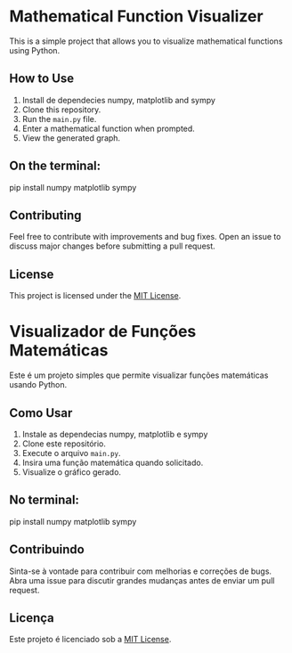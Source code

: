 # Mathematical Function Visualizer

This is a simple project that allows you to visualize mathematical functions using Python.

## How to Use

1. Install de dependecies numpy, matplotlib and sympy
2. Clone this repository.
4. Run the `main.py` file.
5. Enter a mathematical function when prompted.
6. View the generated graph.

## On the terminal:

pip install numpy matplotlib sympy

## Contributing

Feel free to contribute with improvements and bug fixes. Open an issue to discuss major changes before submitting a pull request.

## License

This project is licensed under the [MIT License](LICENSE).

# Visualizador de Funções Matemáticas

Este é um projeto simples que permite visualizar funções matemáticas usando Python.

## Como Usar

1. Instale as dependecias numpy, matplotlib e sympy
2. Clone este repositório.
3. Execute o arquivo `main.py`.
4. Insira uma função matemática quando solicitado.
5. Visualize o gráfico gerado.

## No terminal:

pip install numpy matplotlib sympy

## Contribuindo

Sinta-se à vontade para contribuir com melhorias e correções de bugs. Abra uma issue para discutir grandes mudanças antes de enviar um pull request.

## Licença

Este projeto é licenciado sob a [MIT License](LICENSE).
